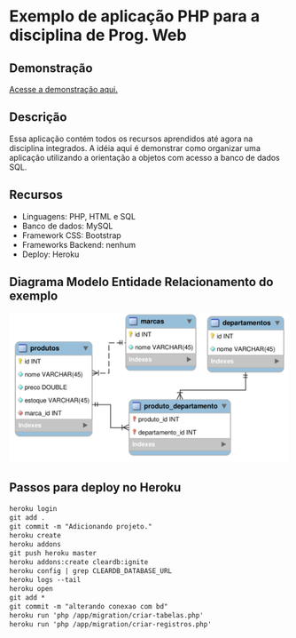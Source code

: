 # Exemplo de aplicação PHP para a disciplina de Prog. Web

## Demonstração

[Acesse a demonstração aqui.](http://guarded-hollows-90344.herokuapp.com/)

## Descrição

Essa aplicação contém todos os recursos aprendidos até agora na disciplina integrados. A idéia aqui é demonstrar como organizar uma aplicação utilizando a orientação a objetos com acesso a banco de dados SQL. 

## Recursos

- Linguagens: PHP, HTML e SQL
- Banco de dados: MySQL
- Framework CSS: Bootstrap
- Frameworks Backend: nenhum
- Deploy: Heroku

## Diagrama Modelo Entidade Relacionamento do exemplo

![Modelo Entidade Relacionamento](/images/modelo-cadastro-produtos.png)

## Passos para deploy no Heroku

```
heroku login
git add .
git commit -m "Adicionando projeto."
heroku create
heroku addons
git push heroku master
heroku addons:create cleardb:ignite
heroku config | grep CLEARDB_DATABASE_URL
heroku logs --tail
heroku open
git add *
git commit -m "alterando conexao com bd"
heroku run 'php /app/migration/criar-tabelas.php'
heroku run 'php /app/migration/criar-registros.php'
```
